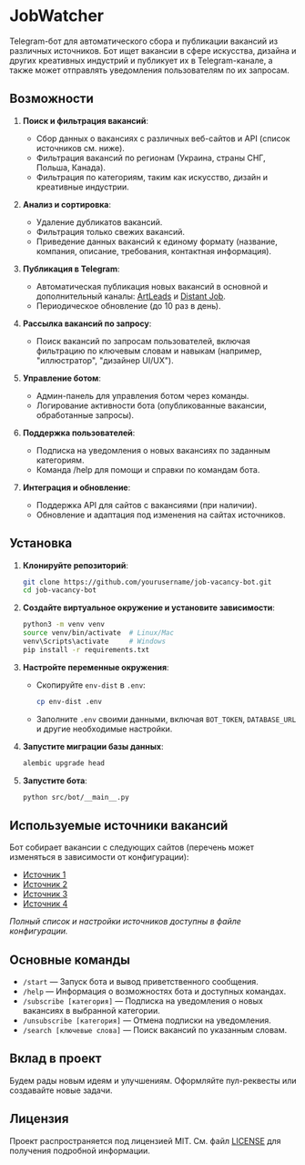 # JobWatcher

Telegram-бот для автоматического сбора и публикации вакансий из различных источников. Бот ищет вакансии в сфере искусства, дизайна и других креативных индустрий и публикует их в Telegram-канале, а также может отправлять уведомления пользователям по их запросам.

## Возможности

1. **Поиск и фильтрация вакансий**:
   - Сбор данных о вакансиях с различных веб-сайтов и API (список источников см. ниже).
   - Фильтрация вакансий по регионам (Украина, страны СНГ, Польша, Канада).
   - Фильтрация по категориям, таким как искусство, дизайн и креативные индустрии.

2. **Анализ и сортировка**:
   - Удаление дубликатов вакансий.
   - Фильтрация только свежих вакансий.
   - Приведение данных вакансий к единому формату (название, компания, описание, требования, контактная информация).

3. **Публикация в Telegram**:
   - Автоматическая публикация новых вакансий в основной и дополнительный каналы: [ArtLeads](https://t.me/artleads) и [Distant Job](https://t.me/distant_job).
   - Периодическое обновление (до 10 раз в день).

4. **Рассылка вакансий по запросу**:
   - Поиск вакансий по запросам пользователей, включая фильтрацию по ключевым словам и навыкам (например, "иллюстратор", "дизайнер UI/UX").

5. **Управление ботом**:
   - Админ-панель для управления ботом через команды.
   - Логирование активности бота (опубликованные вакансии, обработанные запросы).

6. **Поддержка пользователей**:
   - Подписка на уведомления о новых вакансиях по заданным категориям.
   - Команда /help для помощи и справки по командам бота.

7. **Интеграция и обновление**:
   - Поддержка API для сайтов с вакансиями (при наличии).
   - Обновление и адаптация под изменения на сайтах источников.

## Установка

1. **Клонируйте репозиторий**:
   ```bash
   git clone https://github.com/yourusername/job-vacancy-bot.git
   cd job-vacancy-bot
   ```

2. **Создайте виртуальное окружение и установите зависимости**:
   ```bash
   python3 -m venv venv
   source venv/bin/activate  # Linux/Mac
   venv\Scripts\activate     # Windows
   pip install -r requirements.txt
   ```

3. **Настройте переменные окружения**:
   - Скопируйте `env-dist` в `.env`:
     ```bash
     cp env-dist .env
     ```
   - Заполните `.env` своими данными, включая `BOT_TOKEN`, `DATABASE_URL` и другие необходимые настройки.

4. **Запустите миграции базы данных**:
   ```bash
   alembic upgrade head
   ```

5. **Запустите бота**:
   ```bash
   python src/bot/__main__.py
   ```

## Используемые источники вакансий

Бот собирает вакансии с следующих сайтов (перечень может изменяться в зависимости от конфигурации):
- [Источник 1](https://example.com)
- [Источник 2](https://example.com)
- [Источник 3](https://example.com)
- [Источник 4](https://example.com)

*Полный список и настройки источников доступны в файле конфигурации.*

## Основные команды

- `/start` — Запуск бота и вывод приветственного сообщения.
- `/help` — Информация о возможностях бота и доступных командах.
- `/subscribe [категория]` — Подписка на уведомления о новых вакансиях в выбранной категории.
- `/unsubscribe [категория]` — Отмена подписки на уведомления.
- `/search [ключевые слова]` — Поиск вакансий по указанным словам.

## Вклад в проект

Будем рады новым идеям и улучшениям. Оформляйте пул-реквесты или создавайте новые задачи.

## Лицензия

Проект распространяется под лицензией MIT. См. файл [LICENSE](LICENSE) для получения подробной информации.
